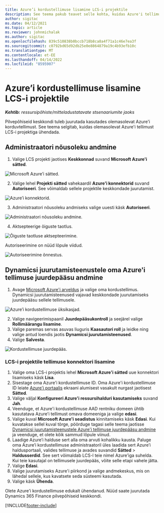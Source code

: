 ```yaml
---
title: Azure’i kordustellimuse lisamine LCS-i projektile
description: See teema pakub teavet selle kohta, kuidas Azure'i tellimust LCS-i projektiga ühendada.
author: sigitac
ms.date: 04/12/2021
ms.topic: article
ms.reviewer: johnmichalak
ms.author: sigitac
ms.openlocfilehash: 839c510838b0bccb718b8ca8a4f71a1c46e7ea3f
ms.sourcegitcommit: c0792bd65d92db25e0e8864879a19c4b93efb10c
ms.translationtype: MT
ms.contentlocale: et-EE
ms.lasthandoff: 04/14/2022
ms.locfileid: "8595907"
---
```

# <a name="add-an-azure-subscription-to-an-lcs-project"></a>Azure’i kordustellimuse lisamine LCS-i projektile

_**Kehtib:** ressursipõhiste/mitteladustatavate stsenaariumite jaoks_

Pilvepõhiseid keskkondi tuleb juurutada kasutades olemasolevat Azure'i korduvtellimust. See teema selgitab, kuidas olemasolevat Azure'i tellimust LCS-i projektiga ühendada. 

## <a name="grant-admin-consent"></a>Administraatori nõusoleku andmine

1. Valige LCS projekti jaotises **Keskkonnad** suvand **Microsoft Azure'i sätted**.

![Microsoft Azure’i sätted.](./media/1MicrosoftAzureSettings.png)

2. Valige lehel **Projekti sätted** vahekaardil **Azure'i konnektorid** suvand **Autoriseeri**. See võimaldab sellele projektile keskkondade juurutamist.

![Azure’i konnektorid.](./media/2AzureConnectors.png)

3. Administraatori nõusoleku andmiseks valige uuesti käsk **Autoriseeri**.

![Administraatori nõusoleku andmine.](./media/3GrantAdminConsent.png)

4. Aktsepteerige õiguste taotlus.

![Õiguste taotluse aktsepteerimine.](./media/4AcceptPermissionRequest.png)

Autoriseerimine on nüüd lõpule viidud. 

![Autoriseerimine õnnestus.](./media/5AuthorizationComplete.png)

## <a name="provide-dynamics-deployment-services-access-to-your-azure-subscription"></a><a name="provide"></a>Dynamicsi juurutamisteenustele oma Azure'i tellimuse juurdepääsu andmine

1. Avage [Microsoft Azure'i arveldus](https://portal.azure.com/#blade/Microsoft\_Azure\_Billing/SubscriptionsBlade) ja valige oma kordustellimus. Dynamicsi juurutamisteenused vajavad keskkondade juurutamiseks juurdepääsu sellele tellimusele.

![Azure’i kordustellimuse üksikasjad.](./media/6AzureSubscription.png)

2. Valige navigeerimispaanil **Juurdepääsukontroll** ja seejärel valige **Rollimäärangu lisamine**.
3. Valige paremas servas asuvas liuguris **Kaasautori roll** ja leidke ning valige antud loendis jaotis **Dynamicsi juurutamisteenused**. 
4. Valige **Salvesta**.

![Kordustellimuse juurdepääs.](./media/7SubscriptionAccess.png)

### <a name="add-a-subscription-connector-to-an-lcs-project"></a>LCS-i projektile tellimuse konnektori lisamine

1. Valige oma LCS-i projektis lehel **Microsoft Azure'i sätted** uue konnektori lisamiseks käsk **Lisa**.
2. Sisestage oma Azure'i kordustellimuse ID. Oma Azure'i kordustellimuse ID leiate [Azure'i portaalis](https://ms.portal.azure.com/) ekraani alumisest vasakult nurgast jaotisest  **Sätted**.
3. Valige väljal **Konfigureeri Azure'i ressursihalduri kasutamiseks** suvand **Jah**.
4. Veenduge, et Azure'i kordustellimuse AAD rentniku domeen ühtib kasutatava Azure'i tellimust omava domeeniga ja valige **edasi**.
5. Valige kuval **Microsoft Azure'i seadistus** kinnitamiseks käsk **Edasi**. Kui kuvatakse sellel kuval tõrge, pöörduge tagasi selle teema jaotisse [Dynamicsi juurutamisteenustele Azure'i tellimuse juurdepääsu andmine](#provide) ja veenduge, et olete kõik sammud lõpule viinud.
6. Laadige Azure’i halduse sert alla oma arvuti kohalikku kausta. Paluge oma Azure’i kordustellimuse administraatoril üles laadida sert Azure’i haldusportaali, valides tellimuse ja avades suvandid **Sätted** > **Haldusserdid**. See sert võimaldab LCS-l teie nimel Azure’iga suhelda. Kui teie kasutajal on tellimusele juurdepääs, võite selle etapi vahele jätta.
7. Valige **Edasi**.
8. Valige juurutamiseks Azure'i piirkond ja valige andmekeskus, mis on lähedal sellele, kus kavatsete seda süsteemi kasutada.
9.  Valige käsk **Ühenda**.

Olete Azure'i kordustellimuse edukalt ühendanud. Nüüd saate juurutada Dynamics 365 Finance pilvepõhiseid keskkondi.




[!INCLUDE[footer-include](../includes/footer-banner.md)]

